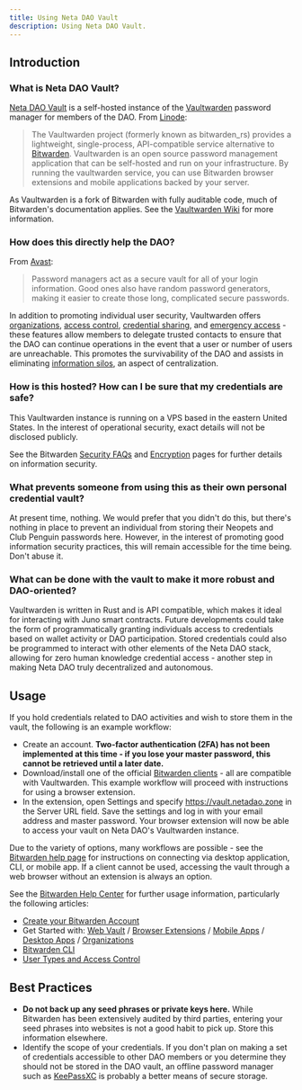 ```yaml
---
title: Using Neta DAO Vault
description: Using Neta DAO Vault.
---
```


## Introduction
### What is Neta DAO Vault? 
[Neta DAO Vault](https://vault.netadao.zone) is a self-hosted instance of the [Vaultwarden](https://github.com/dani-garcia/vaultwarden) password manager for members of the DAO. From [Linode](https://www.linode.com/docs/guides/how-to-self-host-the-vaultwarden-password-manager/):

>The Vaultwarden project (formerly known as bitwarden_rs) provides a lightweight, single-process, API-compatible service alternative to [Bitwarden](https://bitwarden.com/). Vaultwarden is an open source password management application that can be self-hosted and run on your infrastructure. By running the vaultwarden service, you can use Bitwarden browser extensions and mobile applications backed by your server.

As Vaultwarden is a fork of Bitwarden with fully auditable code, much of Bitwarden's documentation applies. See the [Vaultwarden Wiki](https://github.com/dani-garcia/vaultwarden/wiki) for more information.

### How does this directly help the DAO?
From [Avast](https://blog.avast.com/en/secure-browser/why-you-should-use-a-password-manager):
>Password managers act as a secure vault for all of your login information. Good ones also have random password generators, making it easier to create those long, complicated secure passwords.

In addition to promoting individual user security, Vaultwarden offers [organizations](https://bitwarden.com/help/getting-started-organizations/), [access control](https://bitwarden.com/help/user-types-access-control/), [credential sharing](https://bitwarden.com/help/sharing/), and [emergency access](https://bitwarden.com/help/emergency-access/) - these features allow members to delegate trusted contacts to ensure that the DAO can continue operations in the event that a user or number of users are unreachable. This promotes the survivability of the DAO and assists in eliminating [information silos](https://www.indeed.com/career-advice/career-development/information-silos-causes), an aspect of centralization.

### How is this hosted? How can I be sure that my credentials are safe?
This Vaultwarden instance is running on a VPS based in the eastern United States. In the interest of operational security, exact details will not be disclosed publicly.

See the Bitwarden [Security FAQs](https://bitwarden.com/help/security-faqs/) and [Encryption](https://bitwarden.com/help/what-encryption-is-used/) pages for further details on information security. 

### What prevents someone from using this as their own personal credential vault?
At present time, nothing. We would prefer that you didn't do this, but there's nothing in place to prevent an individual from storing their Neopets and Club Penguin passwords here. However, in the interest of promoting good information security practices, this will remain accessible for the time being. Don't abuse it.

### What can be done with the vault to make it more robust and DAO-oriented?
Vaultwarden is written in Rust and is API compatible, which makes it ideal for interacting with Juno smart contracts. Future developments could take the form of programmatically granting individuals access to credentials based on wallet activity or DAO participation. Stored credentials could also be programmed to interact with other elements of the Neta DAO stack, allowing for zero human knowledge credential access - another step in making Neta DAO truly decentralized and autonomous.

## Usage
If you hold credentials related to DAO activities and wish to store them in the vault, the following is an example workflow:
- Create an account. **Two-factor authentication (2FA) has not been implemented at this time - if you lose your master password, this cannot be retrieved until a later date.**
- Download/install one of the official [Bitwarden clients](https://bitwarden.com/download/) - all are compatible with Vaultwarden. This example workflow will proceed with instructions for using a browser extension.
- In the extension, open Settings and specify https://vault.netadao.zone in the Server URL field. Save the settings and log in with your email address and master password. Your browser extension will now be able to access your vault on Neta DAO's Vaultwarden instance.

Due to the variety of options, many workflows are possible - see the [Bitwarden help page](https://bitwarden.com/help/change-client-environment/) for instructions on connecting via desktop application, CLI, or mobile app. If a client cannot be used, accessing the vault through a web browser without an extension is always an option.

See the [Bitwarden Help Center](https://bitwarden.com/help/) for further usage information, particularly the following articles:
* [Create your Bitwarden Account](https://bitwarden.com/help/create-bitwarden-account/)
* Get Started with: [Web Vault](https://bitwarden.com/help/getting-started-webvault/) / [Browser Extensions](https://bitwarden.com/help/getting-started-browserext/) / [Mobile Apps](https://bitwarden.com/help/getting-started-mobile/) / [Desktop Apps](https://bitwarden.com/help/getting-started-desktop/) / [Organizations](https://bitwarden.com/help/getting-started-organizations/)
* [Bitwarden CLI](https://bitwarden.com/help/cli/)
* [User Types and Access Control](https://bitwarden.com/help/user-types-access-control/)

## Best Practices
- **Do not back up any seed phrases or private keys here.** While Bitwarden has been extensively audited by third parties, entering your seed phrases into websites is not a good habit to pick up. Store this information elsewhere.
- Identify the scope of your credentials. If you don't plan on making a set of credentials accessible to other DAO members or you determine they should not be stored in the DAO vault, an offline password manager such as [KeePassXC](https://keepassxc.org/) is probably a better means of secure storage.
